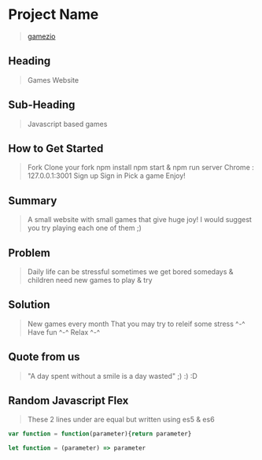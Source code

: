 # Project Name #
  > [gamezio](https://gamezio.web.app/)

## Heading ##
  > Games Website

## Sub-Heading ##
  > Javascript based games

## How to Get Started ##
  > Fork
  > Clone your fork
  > npm install
  > npm start & npm run server
  > Chrome : 127.0.0.1:3001
  > Sign up
  > Sign in
  > Pick a game
  > Enjoy!

## Summary ##
  > A small website with small games that give huge joy! I would suggest you try playing each one of them ;)

## Problem ##
  > Daily life can be stressful sometimes we get bored somedays & children need new games to play & try

## Solution ##
  > New games every month That you may try to releif some stress ^-^ Have fun ^-^ Relax ^-^

## Quote from us ##
  > "A day spent without a smile is a day wasted" ;) :) :D

## Random Javascript Flex ##
  > These 2 lines under are equal but written using es5 & es6

```javascript
var function = function(parameter){return parameter}

let function = (parameter) => parameter
```
